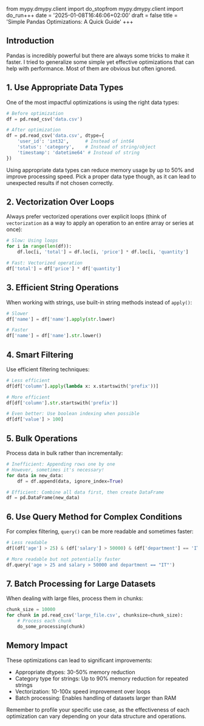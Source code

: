 from mypy.dmypy.client import do_stopfrom mypy.dmypy.client import do_run+++
date = '2025-01-08T16:46:06+02:00'
draft = false
title = 'Simple Pandas Optimizations: A Quick Guide'
+++

## Introduction
Pandas is incredibly powerful but there are always some tricks to make it faster. I tried to generalize some simple yet effective optimizations that can help with performance. Most of them are obvious but often ignored.
<!--more-->

## 1. Use Appropriate Data Types

One of the most impactful optimizations is using the right data types:

```python
# Before optimization
df = pd.read_csv('data.csv')

# After optimization
df = pd.read_csv('data.csv', dtype={
    'user_id': 'int32',      # Instead of int64
    'status': 'category',    # Instead of string/object
    'timestamp': 'datetime64' # Instead of string
})
```

Using appropriate data types can reduce memory usage by up to 50% and improve processing speed.
Pick a proper data type though, as it can lead to unexpected results if not chosen correctly.
## 2. Vectorization Over Loops

Always prefer vectorized operations over explicit loops (think of `vectorization` as a way to apply an operation to an entire array or series at once):

```python
# Slow: Using loops
for i in range(len(df)):
    df.loc[i, 'total'] = df.loc[i, 'price'] * df.loc[i, 'quantity']

# Fast: Vectorized operation
df['total'] = df['price'] * df['quantity']
```

## 3. Efficient String Operations

When working with strings, use built-in string methods instead of `apply()`:

```python
# Slower
df['name'] = df['name'].apply(str.lower)

# Faster
df['name'] = df['name'].str.lower()
```

## 4. Smart Filtering

Use efficient filtering techniques:

```python
# Less efficient
df[df['column'].apply(lambda x: x.startswith('prefix'))]

# More efficient
df[df['column'].str.startswith('prefix')]

# Even better: Use boolean indexing when possible
df[df['value'] > 100]
```

## 5. Bulk Operations

Process data in bulk rather than incrementally:

```python
# Inefficient: Appending rows one by one
# However, sometimes it's necessary!
for data in new_data:
    df = df.append(data, ignore_index=True)

# Efficient: Combine all data first, then create DataFrame
df = pd.DataFrame(new_data)
```

## 6. Use Query Method for Complex Conditions

For complex filtering, `query()` can be more readable and sometimes faster:

```python
# Less readable
df[(df['age'] > 25) & (df['salary'] > 50000) & (df['department'] == 'IT')]

# More readable but not potentially faster
df.query('age > 25 and salary > 50000 and department == "IT"')
```

## 7. Batch Processing for Large Datasets

When dealing with large files, process them in chunks:

```python
chunk_size = 10000
for chunk in pd.read_csv('large_file.csv', chunksize=chunk_size):
    # Process each chunk
    do_some_processing(chunk)
```

## Memory Impact
These optimizations can lead to significant improvements:

* Appropriate dtypes: 30-50% memory reduction
* Category type for strings: Up to 90% memory reduction for repeated strings
* Vectorization: 10-100x speed improvement over loops
* Batch processing: Enables handling of datasets larger than RAM

Remember to profile your specific use case, as the effectiveness of each optimization can vary depending on your data structure and operations.